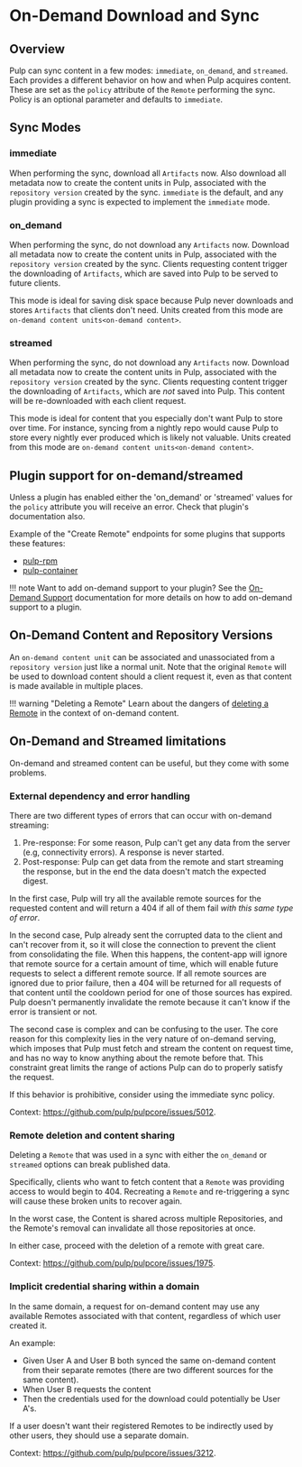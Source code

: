 # On-Demand Download and Sync

## Overview

Pulp can sync content in a few modes: `immediate`, `on_demand`, and `streamed`. Each provides a
different behavior on how and when Pulp acquires content. These are set as the `policy` attribute
of the `Remote` performing the sync. Policy is an optional parameter and defaults to
`immediate`.

## Sync Modes

### immediate

When performing the sync, download all `Artifacts` now. Also download all metadata
now to create the content units in Pulp, associated with the
`repository version` created by the sync. `immediate` is the default, and
any plugin providing a sync is expected to implement the `immediate` mode.

### on_demand

When performing the sync, do not download any `Artifacts` now. Download all
metadata now to create the content units in Pulp, associated with the
`repository version` created by the sync. Clients requesting content
trigger the downloading of `Artifacts`, which are saved into Pulp to be served to
future clients.

This mode is ideal for saving disk space because Pulp never downloads and stores
`Artifacts` that clients don't need. Units created from this mode are
`on-demand content units<on-demand content>`.

### streamed

When performing the sync, do not download any `Artifacts` now. Download all
metadata now to create the content units in Pulp, associated with the
`repository version` created by the sync. Clients requesting content
trigger the downloading of `Artifacts`, which are *not* saved into Pulp. This
content will be re-downloaded with each client request.

This mode is ideal for content that you especially don't want Pulp to store over time. For
instance, syncing from a nightly repo would cause Pulp to store every nightly ever produced which
is likely not valuable. Units created from this mode are
`on-demand content units<on-demand content>`.

## Plugin support for on-demand/streamed

Unless a plugin has enabled either the 'on_demand' or 'streamed' values for the `policy` attribute
you will receive an error. Check that plugin's documentation also.

Example of the "Create Remote" endpoints for some plugins that supports these features:

* [pulp-rpm](https://pulpproject.org/pulp_rpm/restapi/#tag/Remotes:-Rpm/operation/remotes_rpm_rpm_create)
* [pulp-container](https://pulpproject.org/pulp_container/restapi/#tag/Remotes:-Container/operation/remotes_container_container_create)

!!! note
    Want to add on-demand support to your plugin? See the
    [On-Demand Support](site:pulpcore/docs/dev/learn/other/on-demand-support/)
    documentation for more details on how to add on-demand support to a plugin.


## On-Demand Content and Repository Versions

An `on-demand content unit` can be associated and unassociated from a `repository version` just like a normal unit. Note that the original `Remote` will be used to download content should a client request it, even as that content is
made available in multiple places.

!!! warning "Deleting a Remote"
    Learn about the dangers of [deleting a Remote](#remote-deletion-and-content-sharing) in the context of on-demand content.

## On-Demand and Streamed limitations

On-demand and streamed content can be useful, but they come with some problems.

### External dependency and error handling

There are two different types of errors that can occur with on-demand streaming:

1. Pre-response: For some reason, Pulp can't get any data from the server (e.g, connectivity errors). A response is never started.
2. Post-response: Pulp can get data from the remote and start streaming the response, but in the end the data doesn't match the expected digest.

In the first case, Pulp will try all the available remote sources for the requested content and will return a 404 if all of them fail *with this same type of error*.

In the second case, Pulp already sent the corrupted data to the client and can't recover from it, so it will close the connection to prevent the client from consolidating the file.
When this happens, the content-app will ignore that remote source for a certain amount of time, which will enable future requests to select a different remote source.
If all remote sources are ignored due to prior failure, then a 404 will be returned for all requests of that content until the cooldown period for one of those sources has expired.
Pulp doesn't permanently invalidate the remote because it can't know if the error is transient or not.

The second case is complex and can be confusing to the user.
The core reason for this complexity lies in the very nature of on-demand serving, which imposes that Pulp must fetch and stream the content on request time, and has no way to know anything about the remote before that.
This constraint great limits the range of actions Pulp can do to properly satisfy the request.

If this behavior is prohibitive, consider using the immediate sync policy.

Context: <https://github.com/pulp/pulpcore/issues/5012>.

### Remote deletion and content sharing

Deleting a `Remote` that was used in a sync with either the `on_demand` or `streamed`
options can break published data.

Specifically, clients who want to fetch content that a `Remote` was providing access to would begin to 404.
Recreating a `Remote` and re-triggering a sync will cause these broken units to recover again.

In the worst case, the Content is shared across multiple Repositories, and the Remote's removal
can invalidate all those repositories at once.

In either case, proceed with the deletion of a remote with great care.

Context: <https://github.com/pulp/pulpcore/issues/1975>.

### Implicit credential sharing within a domain

In the same domain, a request for on-demand content may use any available Remotes associated with that content,
regardless of which user created it.

An example:

* Given User A and User B both synced the same on-demand content from their separate remotes (there are two different sources for the same content).
* When User B requests the content
* Then the credentials used for the download could potentially be User A's.

If a user doesn't want their registered Remotes to be indirectly used by other users, they should use a separate domain.

Context: <https://github.com/pulp/pulpcore/issues/3212>.
